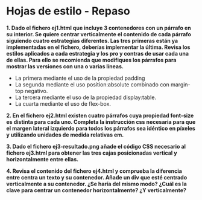 # Hojas de estilo - Repaso

**1. Dado el fichero ej1.html que incluye 3 contenedores con un párrafo en su interior. Se quiere centrar verticalmente el contenido de cada párrafo siguiendo cuatro estrategias diferentes. Las tres primeras están ya implementadas en el fichero, deberías implementar la última. Revisa los estilos aplicados a cada estrategia y los pro y contras de usar cada una de ellas. Para ello se recomienda que modifiques los párrafos para mostrar las versiones con una o varias líneas.**

- La primera mediante el uso de la propiedad padding
- La segunda mediante el uso position:absolute combinado con margin-top negativo.
- La tercera mediante el uso de la propiedad display:table.
- La cuarta mediante el uso de flex-box.

**2. En el fichero ej2.html existen cuatro párrafos cuya propiedad font-size es distinta para cada uno. Completa la instrucción css necesaria para que el margen lateral izquierdo para todos los párrafos sea idéntico en píxeles y utilizando unidades de medida relativas em.**

**3. Dado el fichero ej3-resultado.png añade el código CSS necesario al fichero ej3.html para obtener las tres cajas posicionadas vertical y horizontalmente entre ellas.**

**4. Revisa el contenido del fichero ej4.html y comprueba la diferencia entre centra un texto y su contenedor. Añade un div que esté centrado verticalmente a su contenedor. ¿Se haría del mismo modo? ¿Cuál es la clave para centrar un contenedor horizontalmente? ¿Y verticalmente?**

